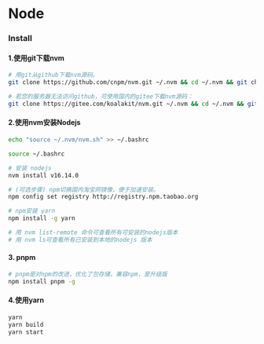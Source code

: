 Node
=

### Install
#### 1.使用git下载nvm
```bash 
# 用git从github下载nvm源码。
git clone https://github.com/cnpm/nvm.git ~/.nvm && cd ~/.nvm && git checkout `git describe --abbrev=0 --tags`

# 若您的服务器无法访问github，可使用国内的gitee下载nvm源码：
git clone https://gitee.com/koalakit/nvm.git ~/.nvm && cd ~/.nvm && git checkout `git describe --abbrev=0 --tags`
```

#### 2.使用nvm安装Nodejs
```bash
echo "source ~/.nvm/nvm.sh" >> ~/.bashrc

source ~/.bashrc

# 安装 nodejs
nvm install v16.14.0

# (可选步骤) npm切换国内淘宝网镜像，便于加速安装。
npm config set registry http://registry.npm.taobao.org

# npm安装 yarn 
npm install -g yarn

# 用 nvm list-remote 命令可查看所有可安装的nodejs版本
# 用 nvm ls可查看所有已安装到本地的nodejs 版本
```

#### 3. pnpm
```bash
# pnpm是对npm的改进，优化了包存储，兼容npm，是升级版
npm install pnpm -g
```

#### 4.使用yarn
```bash
yarn
yarn build
yarn start 
```
